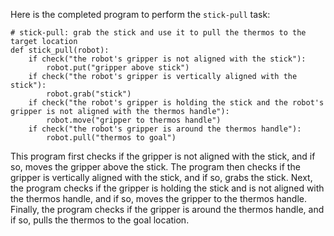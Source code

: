 Here is the completed program to perform the `stick-pull` task:

```
# stick-pull: grab the stick and use it to pull the thermos to the target location
def stick_pull(robot):
    if check("the robot's gripper is not aligned with the stick"):
        robot.put("gripper above stick")
    if check("the robot's gripper is vertically aligned with the stick"):
        robot.grab("stick")
    if check("the robot's gripper is holding the stick and the robot's gripper is not aligned with the thermos handle"):
        robot.move("gripper to thermos handle")
    if check("the robot's gripper is around the thermos handle"):
        robot.pull("thermos to goal")
```

This program first checks if the gripper is not aligned with the stick, and if so, moves the gripper above the stick. The program then checks if the gripper is vertically aligned with the stick, and if so, grabs the stick. Next, the program checks if the gripper is holding the stick and is not aligned with the thermos handle, and if so, moves the gripper to the thermos handle. Finally, the program checks if the gripper is around the thermos handle, and if so, pulls the thermos to the goal location.